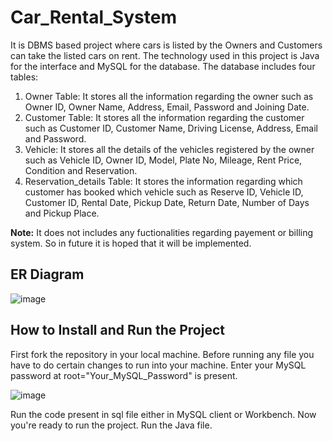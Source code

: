 # Car_Rental_System
It is DBMS based project where cars is listed by the Owners and Customers can take the listed cars on rent. The technology used in this project is Java for the interface and MySQL for the database. The database includes four tables: 

1. Owner Table: It stores all the information regarding the owner such as Owner ID, Owner Name, Address, Email, Password and Joining Date.
2. Customer Table: It stores all the information regarding the customer such as Customer ID, Customer Name, Driving License, Address, Email and Password.
3. Vehicle: It stores all the details of the vehicles registered by the owner such as Vehicle ID, Owner ID, Model, Plate No, Mileage, Rent Price, Condition and Reservation. 
4. Reservation_details Table: It stores the information regarding which customer has booked which vehicle such as Reserve ID, Vehicle ID, Customer ID, Rental Date, Pickup Date, Return Date, Number of Days and Pickup Place.

**Note:** It does not includes any fuctionalities regarding payement or billing system. So in future it is hoped that it will be implemented.

## ER Diagram

![image](https://user-images.githubusercontent.com/79306200/169045003-098a8c4f-4c7d-4428-951b-0b36b2b3a083.png)

## How to Install and Run the Project

First fork the repository in your local machine. Before running any file you have to do certain changes to run into your machine. Enter your MySQL password at root="Your_MySQL_Password" is present.

![image](https://user-images.githubusercontent.com/79306200/169061408-1ca3c138-8c76-41ed-9b45-01b4161df943.png)

Run the code present in sql file either in MySQL client or Workbench. Now you're ready to run the project. Run the Java file.
